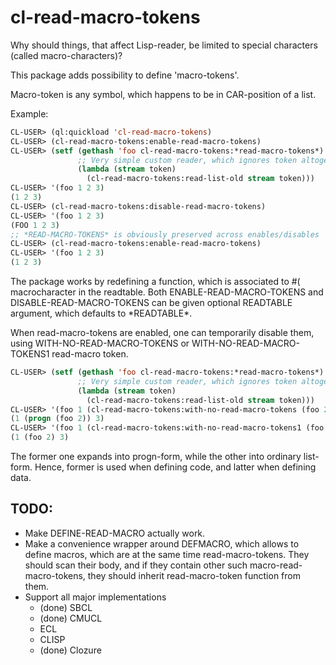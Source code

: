 cl-read-macro-tokens
====================

Why should things, that affect Lisp-reader, be limited to special characters (called macro-characters)?

This package adds possibility to define 'macro-tokens'.

Macro-token is any symbol, which happens to be in CAR-position of a list.

Example:
```lisp
CL-USER> (ql:quickload 'cl-read-macro-tokens)
CL-USER> (cl-read-macro-tokens:enable-read-macro-tokens)
CL-USER> (setf (gethash 'foo cl-read-macro-tokens:*read-macro-tokens*)
               ;; Very simple custom reader, which ignores token altogether
               (lambda (stream token)
                 (cl-read-macro-tokens:read-list-old stream token)))
CL-USER> '(foo 1 2 3)
(1 2 3)
CL-USER> (cl-read-macro-tokens:disable-read-macro-tokens)
CL-USER> '(foo 1 2 3)
(FOO 1 2 3)
;; *READ-MACRO-TOKENS* is obviously preserved across enables/disables
CL-USER> (cl-read-macro-tokens:enable-read-macro-tokens)
CL-USER> '(foo 1 2 3)
(1 2 3)
```
The package works by redefining a function, which is associated to #\( macrocharacter in the readtable.
Both ENABLE-READ-MACRO-TOKENS and DISABLE-READ-MACRO-TOKENS can be given optional READTABLE argument,
which defaults to \*READTABLE\*.

When read-macro-tokens are enabled, one can temporarily disable them, using
WITH-NO-READ-MACRO-TOKENS or WITH-NO-READ-MACRO-TOKENS1 read-macro token.

```lisp
CL-USER> (setf (gethash 'foo cl-read-macro-tokens:*read-macro-tokens*)
               ;; Very simple custom reader, which ignores token altogether
               (lambda (stream token)
                 (cl-read-macro-tokens:read-list-old stream token)))
CL-USER> '(foo 1 (cl-read-macro-tokens:with-no-read-macro-tokens (foo 2) 3))
(1 (progn (foo 2)) 3)
CL-USER> '(foo 1 (cl-read-macro-tokens:with-no-read-macro-tokens1 (foo 2) 3))
(1 (foo 2) 3)
```

The former one expands into progn-form, while the other into ordinary list-form.
Hence, former is used when defining code, and latter when defining data.

TODO:
-----

  - Make DEFINE-READ-MACRO actually work.
  - Make a convenience wrapper around DEFMACRO, which allows to define macros,
    which are at the same time read-macro-tokens.
    They should scan their body, and if they contain other such macro-read-macro-tokens,
    they should inherit read-macro-token function from them.
  - Support all major implementations
    - (done) SBCL
    - (done) CMUCL
    - ECL
    - CLISP
    - (done) Clozure